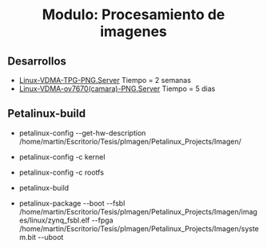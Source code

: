 <h1 align="center"> Modulo: Procesamiento de imagenes </h1> 

## Desarrollos

* [Linux-VDMA-TPG-PNG.Server](https://github.com/Fuschetto97/Tesis/blob/main/pImagen/Petalinux_Projects/README_Des1.md)  Tiempo = 2 semanas
* [Linux-VDMA-ov7670(camara)-PNG.Server](https://github.com/Fuschetto97/Tesis/blob/main/pImagen/Petalinux_Projects/README_Des2.md) Tiempo =  5 dias


## Petalinux-build

* petalinux-config --get-hw-description /home/martin/Escritorio/Tesis/pImagen/Petalinux_Projects/Imagen/

* petalinux-config -c kernel

* petalinux-config -c rootfs

* petalinux-build

* petalinux-package --boot --fsbl /home/martin/Escritorio/Tesis/pImagen/Petalinux_Projects/Imagen/images/linux/zynq_fsbl.elf --fpga /home/martin/Escritorio/Tesis/pImagen/Petalinux_Projects/Imagen/system.bit --uboot












